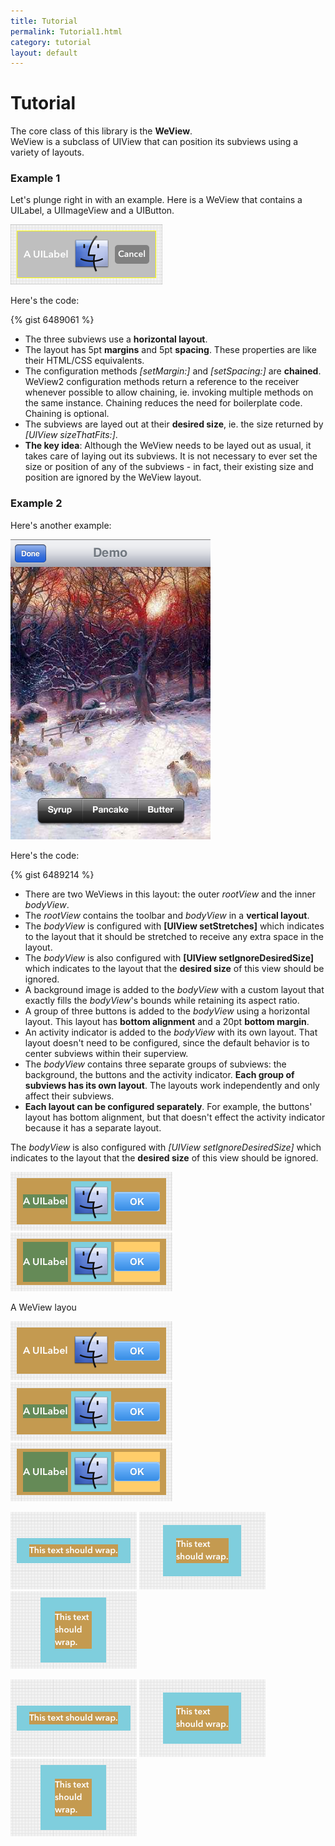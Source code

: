 ```yaml
---
title: Tutorial
permalink: Tutorial1.html
category: tutorial
layout: default
---
```



Tutorial
==

The core class of this library is the __WeView__.  
WeView is a subclass of UIView that can position its subviews using a variety of layouts.

### Example 1

Let's plunge right in with an example.  Here is a WeView that contains a UILabel, a UIImageView and a UIButton.

![Layout Snapshot](images/snapshot-C8C60F9D-AE44-4405-B077-A3EAC0636E31-90246-0004232B38E3D685-2.png)

Here's the code:

{% gist 6489061 %}

* The three subviews use a __horizontal layout__.  
* The layout has 5pt __margins__ and 5pt __spacing__.  These properties are like their HTML/CSS equivalents.
* The configuration methods _\[setMargin:\]_ and _\[setSpacing:\]_ are __chained__.  WeView2 configuration methods return a reference to the receiver whenever possible to allow chaining, ie. invoking multiple methods on the same instance. Chaining reduces the need for boilerplate code. Chaining is optional. 
* The subviews are layed out at their __desired size__, ie. the size returned by _\[UIView sizeThatFits:\]_.
* __The key idea__: Although the WeView needs to be layed out as usual, it takes care of laying out its subviews.  It is not necessary to ever set the size or position of any of the subviews - in fact, their existing size and position are ignored by the WeView layout.

### Example 2

Here's another example:

![Layout Snapshot](images/iphone_example.png)

Here's the code:

{% gist 6489214 %}

* There are two WeViews in this layout: the outer _rootView_ and the inner _bodyView_.  
* The _rootView_ contains the toolbar and _bodyView_ in a __vertical layout__.
* The _bodyView_ is configured with __\[UIView setStretches\]__ which indicates to the layout that it 
should be stretched to receive any extra space in the layout.
* The _bodyView_ is also configured with __\[UIView setIgnoreDesiredSize\]__ which indicates to the layout that the __desired size__ of this view should be ignored.
* A background image is added to the _bodyView_ with a custom layout that exactly fills the _bodyView_'s bounds while retaining its aspect ratio.
* A group of three buttons is added to the _bodyView_ using a horizontal layout.  This layout has __bottom alignment__ and a 20pt __bottom margin__.
* An activity indicator is added to the _bodyView_ with its own layout.  That layout doesn't need to be configured, since the default behavior is to center subviews within their superview.
* The _bodyView_ contains three separate groups of subviews: the background, the buttons and the activity indicator.  __Each group of subviews has its own layout__.  The layouts work independently and only affect their subviews.  
* __Each layout can be configured separately__.  For example, the buttons' layout has bottom alignment, but that doesn't effect the activity indicator because it has a separate layout.
 



The _bodyView_ is also configured with _\[UIView setIgnoreDesiredSize\]_ which indicates to the layout that the __desired size__ of this view should be ignored.


![Layout Snapshot](images/snapshot-397477B6-5DFF-4EFE-981D-9F1A287DA87F-81210-0003C33F3794A10F-1.png)
![Layout Snapshot](images/snapshot-397477B6-5DFF-4EFE-981D-9F1A287DA87F-81210-0003C33F3794A10F-0.png)

A WeView layou

![Layout Snapshot](images/snapshot-397477B6-5DFF-4EFE-981D-9F1A287DA87F-81210-0003C33F3794A10F-2.png)
![Layout Snapshot](images/snapshot-397477B6-5DFF-4EFE-981D-9F1A287DA87F-81210-0003C33F3794A10F-1.png)
![Layout Snapshot](images/snapshot-397477B6-5DFF-4EFE-981D-9F1A287DA87F-81210-0003C33F3794A10F-0.png)



![Layout Snapshot](images/snapshot-0-0.png)
![Layout Snapshot](images/snapshot-0-1.png)
![Layout Snapshot](images/snapshot-0-2.png)


![Layout Snapshot](images/snapshot-0-0.png)
![Layout Snapshot](images/snapshot-0-1.png)
![Layout Snapshot](images/snapshot-0-2.png)
